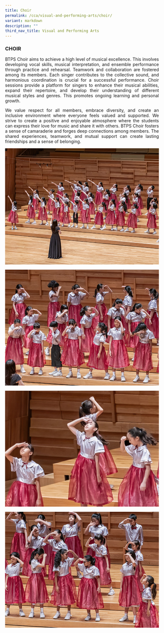 ```yaml
---
title: Choir
permalink: /cca/visual-and-performing-arts/choir/
variant: markdown
description: ""
third_nav_title: Visual and Performing Arts
---
```

<h3>CHOIR</h3><p align="justify">
BTPS Choir aims to achieve a high level of musical excellence. This involves developing vocal skills, musical interpretation, and ensemble performance through practice and rehearsal. Teamwork and collaboration are fostered among its members. Each singer contributes to the collective sound, and harmonious coordination is crucial for a successful performance.  Choir sessions provide a platform for singers to enhance their musical abilities, expand their repertoire, and develop their understanding of different musical styles and genres.  This promotes ongoing learning and personal growth.</p>
<p align="justify">
We value respect for all members, embrace diversity, and create an inclusive environment where everyone feels valued and supported.  We strive to create a positive and enjoyable atmosphere where the students can express their love for music and share it with others.  BTPS Choir fosters a sense of camaraderie and forges deep connections among members. The shared experiences, teamwork, and mutual support can create lasting friendships and a sense of belonging.</p>

![](/images/CCA/choir24.jpg)

![](/images/CCA/choir24_4.jpg)

![](/images/CCA/choir24_3.jpg)

![](/images/CCA/choir24_2.jpg)


